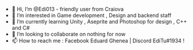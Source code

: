 - 👋 Hi, I’m @Edi013 - friendly user from Craiova
- 👀 I’m interested in Game development , Design and backend staff 
- 🌱 I’m currently learning Unity , Aseprite and Photoshop for design , C++ and C# 
- 💞️ I’m looking to collaborate on nothing for now 
- 📫 How to reach me : Facebook Eduard Ghenea  | Discord EdiTu#1934 ! 







<!---
Edi013/Edi013 is a ✨ special ✨ repository because its `README.md` (this file) appears on your GitHub profile.
You can click the Preview link to take a look at your changes.
--->
